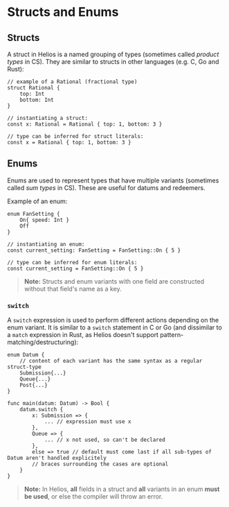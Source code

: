 # Structs and Enums

## Structs

A struct in Helios is a named grouping of types (sometimes called *product types* in CS). They are similar to structs in other languages (e.g. C, Go and Rust):

```rust, noplaypen
// example of a Rational (fractional type)
struct Rational {
    top: Int
    bottom: Int
}

// instantiating a struct:
const x: Rational = Rational { top: 1, bottom: 3 }

// type can be inferred for struct literals:
const x = Rational { top: 1, bottom: 3 }
```

## Enums

Enums are used to represent types that have multiple variants (sometimes called *sum types* in CS). These are useful for datums and redeemers.

Example of an enum:

```rust, noplaypen
enum FanSetting {
    On{ speed: Int }
    Off
}

// instantiating an enum:
const current_setting: FanSetting = FanSetting::On { 5 }

// type can be inferred for enum literals:
const current_setting = FanSetting::On { 5 }
```

> **Note:** Structs and enum variants with one field are constructed without that field's name as a key.

### `switch`

A `switch` expression is used to perform different actions depending on the enum variant. It is similar to a `switch` statement in C or Go (and dissimilar to a `match` expression in Rust, as Helios doesn't support pattern-matching/destructuring):

```rust, noplaypen
enum Datum {
	// content of each variant has the same syntax as a regular struct-type
    Submission{...} 
    Queue{...}
    Post{...}
}

func main(datum: Datum) -> Bool {
	datum.switch {
		x: Submission => { 
			... // expression must use x
		},
		Queue => {
			... // x not used, so can't be declared
		},
		else => true // default must come last if all sub-types of Datum aren't handled explicitely
		// braces surrounding the cases are optional
	}
}

```

> **Note:** In Helios, **all** fields in a struct and **all** variants in an enum **must be used**,
or else the compiler will throw an error.
